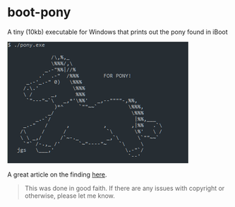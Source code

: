 # boot-pony

A tiny (10kb) executable for Windows that prints out the pony found in iBoot

![Screenshot from cmd](https://github.com/quinl/boot-pony/raw/master/Screenshot.png)

A great article on the finding [here](https://medium.com/aishik/i-found-a-pony-in-apples-iboot-source-code-def8cef10b24).

> This was done in good faith. If there are any issues with copyright or otherwise, please let me know.

